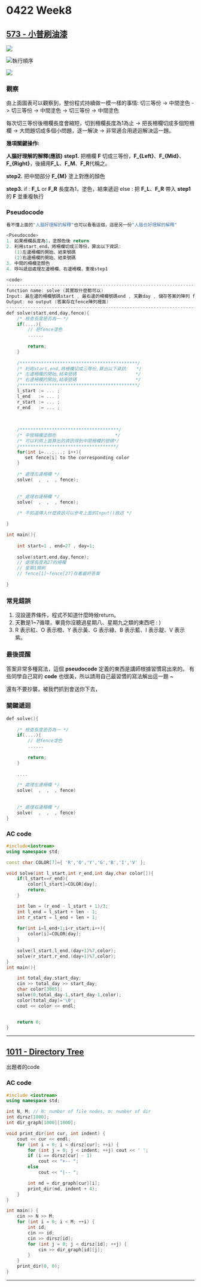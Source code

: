 # 0422 Week8

## [573 - 小普刷油漆](https://neoj.sprout.tw/problem/573/)
![](https://i.imgur.com/QUeIZHt.png)

![執行順序](https://i.imgur.com/s0cwPw8.png)

![](https://i.imgur.com/MxXXUyb.png)

### 觀察

 由上面圖表可以觀察到，整份程式持續做一模一樣的事情:
切三等份 -> 中間塗色 -> 切三等份 -> 中間塗色 -> 切三等份 -> 中間塗色

每次切三等份後柵欄長度會縮短，切到柵欄長度為1為止 
-> 把長柵欄切成多個短柵欄 
-> 大問題切成多個小問題，逐一解決 
-> 非常適合用遞迴解決這一題。

**幾項關鍵操作:**

**人腦好理解的解釋(應該)**
**step1.**
把柵欄 **F** 切成三等份，**F_{Left}**、**F_{Mid}**、**F_{Right}**，後續用**F_L**、**F_M**、**F_R**代稱之。

**step2.** 
把中間部分 **F_{M}** 塗上對應的顏色

**step3.** 
if : **F_L** or **F_R** 長度為1，塗色，結束遞迴
else : 把 **F_L**、**F_R** 帶入 **step1** 的 **F** 並重複執行

### Pseudocode
```cpp
看不懂上面的"人腦好理解的解釋"也可以看看這個，這是另一份"人腦也好理解的解釋"

<Pseudocode>
1. 如果柵欄長度為1，塗顏色後 return
2. 利用start,end，將柵欄切成三等份，算出以下資訊:
   (1)左邊柵欄的開始、結束號碼
   (2)右邊柵欄的開始、結束號碼
3. 中間的柵欄塗顏色
4. 呼叫遞迴處理左邊柵欄、右邊柵欄，重複step1
```
```cpp
<code>
-----------------------------------------------------------------------------
function name: solve (其實取什麼都可以)
Input: 最左邊的柵欄號碼start , 最右邊的柵欄號碼end , 天數day , 儲存答案的陣列 fence[]
Output: no output (答案存在fence陣列裡面)
-----------------------------------------------------------------------------
def solve(start,end,day,fence){
    /* 檢查長度是否為一 */
    if(....){
        // 把fence塗色
        ......
        
        return;
    }
    
    /********************************************/
    /* 利用start,end,將柵欄切成三等份,算出以下資訊:   */
    /* 左邊柵欄的開始,結束號碼                      */
    /* 右邊柵欄的開始,結束號碼                      */
    /********************************************/
    l_start := ... ;
    l_end   := ... ;
    r_start := ... ;
    r_end   := ... ;
	
		
		
    /*************************************/
    /* 中間柵欄塗顏色                      */
    /* 可以利用上面算出的資訊得到中間柵欄的號碼*/
    /************************************/
    for(int i=...;...; i++){
       set fence[i] to the corresponding color
    }
	
    /* 處理左邊柵欄 */
    solve(  ,  ,  , fence);
		
		
    /* 處理右邊柵欄 */
    solve(  ,  ,  , fence);
    
    /* 不知道傳入什麼資訊可以參考上面的Input()敘述 */

}

int main(){
	
    int start=1 , end=27 , day=1;
	
    solve(start,end,day,fence);
    // 處理長度為27的柵欄
    // 星期1開刷
    // fence[1]~fence[27]存著最終答案

}
```

### 常見錯誤
1. 沒設邊界條件，程式不知道什麼時候return。
2. 天數是1~7循環，畢竟你沒聽過星期八、星期九之類的東西吧 : )
3.  R 表示紅、O 表示橙、Y 表示黃、G 表示綠、B 表示藍、I 表示靛、V 表示紫。

### 最後提醒

答案非常多種寫法，這個 **pseudocode** 定義的東西是講師根據習慣寫出來的。
有些同學自己寫的 **code** 也很美，所以請用自己最習慣的寫法解出這一題 ~

還有不要抄襲，被我們抓到會送你下去，
### 關鍵遞迴
```cpp
def solve(){
    
    /* 檢查長度是否為一 */
    if(....){
        // 把fence塗色
        ......
        
        return;
    }
	
    ....

    /* 處理左邊柵欄 */
    solve(  ,  ,  , fence)
		
		
    /* 處理右邊柵欄 */
    solve(  ,  ,  , fence)
}
```
### **AC code**
```cpp
#include<iostream>
using namespace std;

const char COLOR[7]={ 'R','O','Y','G','B','I','V' };

void solve(int l_start,int r_end,int day,char color[]){
    if(l_start==r_end){
        color[l_start]=COLOR[day];
        return;
    }

    int len = (r_end - l_start + 1)/3;
    int l_end = l_start + len - 1;
    int r_start = l_end + len + 1;
    
    for(int i=l_end+1;i<r_start;i++){
        color[i]=COLOR[day];
    }
    
    solve(l_start,l_end,(day+1)%7,color);
    solve(r_start,r_end,(day+1)%7,color);
}
int main(){

    int total_day,start_day;
    cin >> total_day >> start_day;
    char color[3005];
    solve(0,total_day-1,start_day-1,color);
    color[total_day]='\0';
    cout << color << endl;


    return 0;
}
```

---

## [1011 - Directory Tree](https://neoj.sprout.tw/problem/1011/)

出題者的code
### **AC code**
```cpp
#include <iostream>
using namespace std;

int N, M; // N: number of file nodes, m: number of dir
int dirsz[1000];
int dir_graph[1000][1000];

void print_dir(int cur, int indent) {
    cout << cur << endl;
    for (int i = 0; i < dirsz[cur]; ++i) {
        for (int j = 0; j < indent; ++j) cout << ' ';
        if (i == dirsz[cur] - 1)
            cout << "+-- ";
        else
            cout << "|-- ";

        int nd = dir_graph[cur][i];
        print_dir(nd, indent + 4);
    }
}

int main() {
    cin >> N >> M;
    for (int i = 0; i < M; ++i) {
        int id;
        cin >> id;
        cin >> dirsz[id];
        for (int j = 0; j < dirsz[id]; ++j) {
            cin >> dir_graph[id][j];
        }
    }
    print_dir(0, 0);
}
```

---